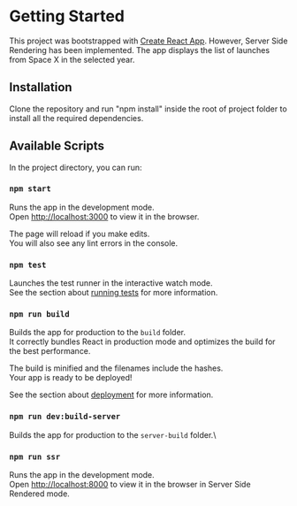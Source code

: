 # Getting Started

This project was bootstrapped with [Create React App](https://github.com/facebook/create-react-app). However, Server Side Rendering has been implemented. The app displays the list of launches from Space X in the selected year. 

## Installation

Clone the repository and run "npm install" inside the root of project folder to install all the required dependencies.

## Available Scripts

In the project directory, you can run:

### `npm start`

Runs the app in the development mode.\
Open [http://localhost:3000](http://localhost:3000) to view it in the browser.

The page will reload if you make edits.\
You will also see any lint errors in the console.

### `npm test`

Launches the test runner in the interactive watch mode.\
See the section about [running tests](https://facebook.github.io/create-react-app/docs/running-tests) for more information.

### `npm run build`

Builds the app for production to the `build` folder.\
It correctly bundles React in production mode and optimizes the build for the best performance.

The build is minified and the filenames include the hashes.\
Your app is ready to be deployed!

See the section about [deployment](https://facebook.github.io/create-react-app/docs/deployment) for more information.

### `npm run dev:build-server`

Builds the app for production to the `server-build` folder.\

### `npm run ssr`

Runs the app in the development mode.\
Open [http://localhost:8000](http://localhost:8000) to view it in the browser in Server Side Rendered mode.
